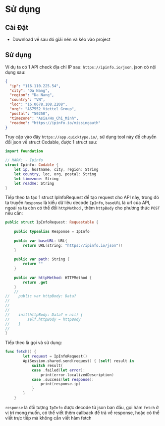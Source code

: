 # Sử dụng

## Cài Đặt
- Download về sau đó giải nén và kéo vào project

## Sử dụng

Ví dụ ta có 1 API check địa chỉ IP sau: `https://ipinfo.io/json`, json có nội dụng sau:
```json
{
  "ip": "116.110.225.54",
  "city": "Da Nang",
  "region": "Da Nang",
  "country": "VN",
  "loc": "16.0678,108.2208",
  "org": "AS7552 Viettel Group",
  "postal": "50250",
  "timezone": "Asia/Ho_Chi_Minh",
  "readme": "https://ipinfo.io/missingauth"
}
```

Truy cập vào đây `https://app.quicktype.io/`, sử dụng tool này để chuyển đổi json về struct Codable, được 1 struct sau: 

```swift
import Foundation

// MARK: - Ipinfo
struct Ipinfo: Codable {
    let ip, hostname, city, region: String
    let country, loc, org, postal: String
    let timezone: String
    let readme: String
}
```
Tiếp theo ta tạo 1 struct IpInfoRequest để tạo request cho API này, trong đó ta truyền `Response` là kiểu dữ liêu decode `IpInfo`, `baseURL` là url của API, ngoài ra ta còn có thể đổi `httpMethod` , thêm `httpBody` cho phương thức `POST` nếu cần:
```swift
public struct IpInfoRequest: Requestable {
    
    public typealias Response = IpInfo
    
    public var baseURL: URL{
        return URL(string: "https://ipinfo.io/json")!
    }
    
    public var path: String {
        return ""
    }
    
    public var httpMethod: HTTPMethod {
        return .get
    }
    //
//    public var httpBody: Data?
//
//
//
//    init(httpBody: Data? = nil) {
//        self.httpBody = httpBody
//    }
//
}
```
Tiếp theo là gọi và sử dụng:
```swift
func fetch() {
        let request = IpInfoRequest()
        ApiSession.shared.send(request) { [self] result in
            switch result{
            case .failed(let error):
                print(error.localizedDescription)
            case .success(let response):
                print(response.ip)
            }
        }
    }
```

`response` là đối tượng `IpInfo` được decode từ json ban đầu, gọi hàm `fetch` ở vị trí mong muốn, có thể viết thêm callback để trả về response, hoặc có thể viết trực tiếp mà không cần viết hàm fetch
